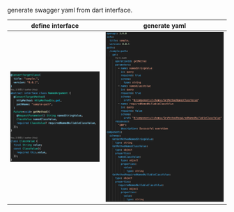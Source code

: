 generate swagger yaml from dart interface.

| define interface                                    | generate yaml                                 |
| --------------------------------------------------- | --------------------------------------------- |
| ![define interface](resources/define_interface.png) | ![generate yaml](resources/generate_yaml.png) |
